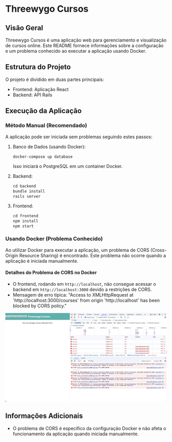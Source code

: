 # Threewygo Cursos

## Visão Geral

Threewygo Cursos é uma aplicação web para gerenciamento e visualização de cursos online. Este README fornece informações sobre a configuração e um problema conhecido ao executar a aplicação usando Docker.

## Estrutura do Projeto

O projeto é dividido em duas partes principais:
- Frontend: Aplicação React
- Backend: API Rails

## Execução da Aplicação

### Método Manual (Recomendado)

A aplicação pode ser iniciada sem problemas seguindo estes passos:

1. Banco de Dados (usando Docker):
   ```
   docker-compose up database
   ```
   Isso iniciará o PostgreSQL em um container Docker.

2. Backend:
   ```
   cd backend
   bundle install
   rails server
   ```

3. Frontend:
   ```
   cd frontend
   npm install
   npm start
   ```



### Usando Docker (Problema Conhecido)

Ao utilizar Docker para executar a aplicação, um problema de CORS (Cross-Origin Resource Sharing) é encontrado. Este problema não ocorre quando a aplicação é iniciada manualmente.

#### Detalhes do Problema de CORS no Docker

- O frontend, rodando em `http://localhost`, não consegue acessar o backend em `http://localhost:3000` devido a restrições de CORS.
- Mensagem de erro típica: "Access to XMLHttpRequest at 'http://localhost:3000/courses' from origin 'http://localhost' has been blocked by CORS policy."

![Captura de Tela do Erro de CORS](erro_cors_captura_de_tela.png)

## Informações Adicionais

- O problema de CORS é específico da configuração Docker e não afeta o funcionamento da aplicação quando iniciada manualmente.
